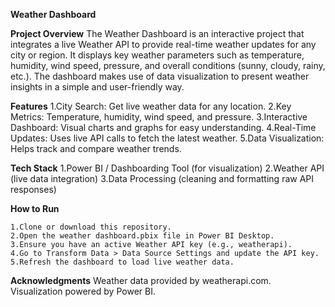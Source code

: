 **Weather Dashboard**

**Project Overview**
The Weather Dashboard is an interactive project that integrates a live Weather API to provide real-time weather updates for any city or region. It displays key weather 
parameters such as temperature, humidity, wind speed, pressure, and overall conditions (sunny, cloudy, rainy, etc.). The dashboard makes use of data visualization to 
present weather insights in a simple and user-friendly way.

**Features**
1.City Search: Get live weather data for any location.
2.Key Metrics: Temperature, humidity, wind speed, and pressure.
3.Interactive Dashboard: Visual charts and graphs for easy understanding.
4.Real-Time Updates: Uses live API calls to fetch the latest weather.
5.Data Visualization: Helps track and compare weather trends.

**Tech Stack**
1.Power BI / Dashboarding Tool (for visualization)
2.Weather API (live data integration)
3.Data Processing (cleaning and formatting raw API responses)

**How to Run**
```
1.Clone or download this repository.
2.Open the weather dashboard.pbix file in Power BI Desktop.
3.Ensure you have an active Weather API key (e.g., weatherapi).
4.Go to Transform Data > Data Source Settings and update the API key.
5.Refresh the dashboard to load live weather data.
```
**Acknowledgments**
Weather data provided by weatherapi.com.
Visualization powered by Power BI.
